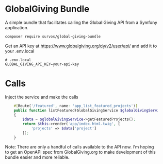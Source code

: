 # GlobalGiving Bundle

A simple bundle that facilitates calling the Global Giving API from a Symfony application.

```bash
composer require survos/global-giving-bundle
```

Get an API key at https://www.globalgiving.org/dy/v2/user/api/ and add it to your .env.local

```
# .env.local
GLOBAL_GIVING_API_KEY=your-api-key
```

# Calls

Inject the service and make the calls

```php
    #[Route('/featured', name: 'app_list_featured_projects')]
    public function listFeatured(GlobalGivingService $globalGivingService): Response
    {
        $data = $globalGivingService->getFeaturedProjects();
        return $this->render('app/index.html.twig', [
            'projects' => $data['project']
        ]);
    }

```

Note: There are only a handful of calls available to the API now.  I'm hoping to get an OpenAPI spec from GlobalGiving.org to make development of this bundle easier and more reliable.
